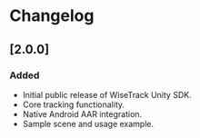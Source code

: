 # Changelog

## [2.0.0]
### Added
- Initial public release of WiseTrack Unity SDK.
- Core tracking functionality.
- Native Android AAR integration.
- Sample scene and usage example.

